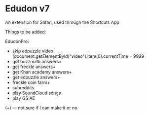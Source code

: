 # Edudon v7

An extension for Safari, used through the Shortcuts App

Things to be added:

EdudonPro:

- skip edpuzzle video (document.getElementById("video").item(0).currentTime = 9999 
- get buzzmath answers+
- get freckle answers+
- get Khan academy answers+
- get edpuzzle answers+
- freckle coin farm+
- subreddits
- play SoundCloud songs
- play GS:AE


(+) — not sure if I can make it or no
